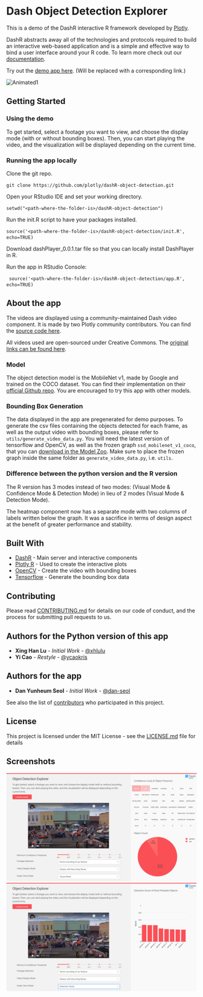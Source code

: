 # Dash Object Detection Explorer

This is a demo of the DashR interactive R framework developed by [Plotly](https://plot.ly/).

DashR abstracts away all of the technologies and protocols required to build an interactive web-based application and is a simple and effective way to bind a user interface around your R code. To learn more check out our [documentation](https://dashr-docs.herokuapp.com/).

Try out the [demo app here](https://dash-object-detection.plot.ly/). (Will be replaced with a corresponding link.)

![Animated1](images/Screencast.gif)

## Getting Started

### Using the demo 

To get started, select a footage you want to view, and choose the display mode (with or without bounding boxes). Then, you can start playing the video, and the visualization will be displayed depending on the current time.

### Running the app locally
 
Clone the git repo.
```
git clone https://github.com/plotly/dashR-object-detection.git

```

Open your RStudio IDE and set your working directory.
```
setwd("<path-where-the-folder-is>/dashR-object-detection")
```

Run the init.R script to have your packages installed.
```
source('<path-where-the-folder-is>/dashR-object-detection/init.R', echo=TRUE)
```
Download dashPlayer_0.0.1.tar file so that you can locally install DashPlayer in R.

Run the app in RStudio Console:
```
 source('<path-where-the-folder-is>/dashR-object-detection/app.R', echo=TRUE)
```

## About the app
The videos are displayed using a community-maintained Dash video component. It is made by two Plotly community contributors. You can find the [source code here](https://github.com/SkyRatInd/Video-Engine-Dash).

All videos used are open-sourced under Creative Commons. The [original links can be found here](data/original_footage.md).

### Model
The object detection model is the MobileNet v1, made by Google and trained on the COCO dataset. You can find their implementation on their [official Github repo](https://github.com/tensorflow/models/blob/master/research/slim/nets/mobilenet_v1.md). You are encouraged to try this app with other models.

### Bounding Box Generation
The data displayed in the app are pregenerated for demo purposes. To generate the csv files containing the objects detected for each frame, as well as the output video with bounding boxes, please refer to `utils/generate_video_data.py`. You will need the latest version of tensorflow and OpenCV, as well as the frozen graph `ssd_mobilenet_v1_coco`, that you can [download in the Model Zoo](https://github.com/tensorflow/models/blob/master/research/object_detection/g3doc/detection_model_zoo.md). Make sure to place the frozen graph inside the same folder as `generate_video_data.py`, i.e. `utils`.

### Difference between the python version and the R version
The R version has 3 modes instead of two modes: (Visual Mode & Confidence Mode & Detection Mode) in lieu of 2 modes (Visual Mode & Detection Mode).

The heatmap component now has a separate mode with two columns of labels written below the graph. It was a sacrifice in terms of design aspect at the benefit of greater performance and stability.

## Built With

* [DashR](https://dash.plot.ly/) - Main server and interactive components
* [Plotly R](https://plot.ly/r/) - Used to create the interactive plots
* [OpenCV](https://docs.opencv.org/) - Create the video with bounding boxes
* [Tensorflow](https://www.tensorflow.org/api_docs/) - Generate the bounding box data

## Contributing

Please read [CONTRIBUTING.md](CONTRIBUTING.md) for details on our code of conduct, and the process for submitting pull requests to us.

## Authors for the Python version of this app

* **Xing Han Lu** - *Initial Work* - [@xhlulu](https://github.com/xhlulu)
* **Yi Cao** - *Restyle* - [@ycaokris](https://github.com/ycaokris)

## Authors for the app
* **Dan Yunheum Seol** - *Initial Work* - [@dan-seol](https://github.com/dan-seol)

See also the list of [contributors](https://github.com/your/project/contributors) who participated in this project.

## License

This project is licensed under the MIT License - see the [LICENSE.md](LICENSE.md) file for details

## Screenshots
![Screenshot1](images/Screenshot1.png)
![Screenshot2](images/Screenshot2.png)


